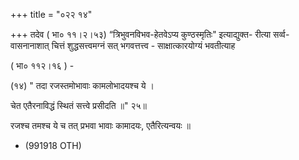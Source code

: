 +++
title = "०२२ १४"

+++
तदेव ( भा० ११।२।५३) “त्रिभुवनविभव-हेतवेऽप्य कुण्ठस्मृतिः" इत्याद्युक्त- रीत्या सर्व्व-वासनानाशात् चित्तं शुद्धसत्त्वमग्नं सत् भगवत्तत्त्व - साक्षात्कारयोग्यं भवतीत्याह 

( भा० ११२।१६ ) - 

(१४) " तदा रजस्तमोभावाः कामलोभादयश्च ये । 

चेत एतैरनाविद्धं स्थितं सत्त्वे प्रसीदति ॥" २५॥ 

रजश्च तमश्च ये च तत् प्रभवा भावाः कामादयः, एतैरित्यन्वयः ॥ 

- (991918 OTH) 
